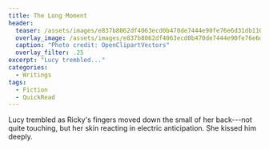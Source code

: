 ```yaml
---
title: The Long Moment
header:
  teaser: /assets/images/e837b8062df4063ecd0b470de7444e90fe76e6d31db110409df2c7_1280_kiss.png
  overlay_image: /assets/images/e837b8062df4063ecd0b470de7444e90fe76e6d31db110409df2c7_1280_kiss.png
  caption: "Photo credit: OpenClipartVectors"
  overlay_filter: .25
excerpt: "Lucy trembled..."  
categories:
  - Writings
tags:
  - Fiction
  - QuickRead
---
```

Lucy trembled as Ricky's fingers moved down the small of her back---not quite touching, but her skin reacting in electric anticipation. She kissed him deeply.
